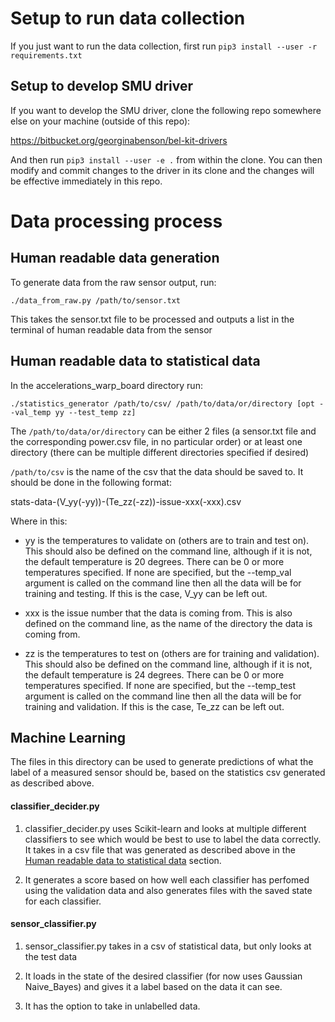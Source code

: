 Setup to run data collection
============================

If you just want to run the data collection, first run `pip3 install --user -r requirements.txt`

## Setup to develop SMU driver

If you want to develop the SMU driver, clone the following repo somewhere else on your machine (outside of this repo):

https://bitbucket.org/georginabenson/bel-kit-drivers

And then run `pip3 install --user -e .` from within the clone. You can then modify and commit changes to the driver in its clone and the changes will be effective immediately in this repo.

Data processing process
=======================

## Human readable data generation

To generate data from the raw sensor output, run:

`./data_from_raw.py /path/to/sensor.txt`

This takes the sensor.txt file to be processed and outputs a list in the terminal of human readable data from the sensor

## Human readable data to statistical data

In the accelerations_warp_board directory run:

`./statistics_generator /path/to/csv/ /path/to/data/or/directory [opt --val_temp yy --test_temp zz]`

The `/path/to/data/or/directory` can be either 2 files (a sensor.txt file and the corresponding power.csv file, in no particular order) or at least one directory (there can be multiple different directories specified if desired)

`/path/to/csv` is the name of the csv that the data should be saved to.
It should be done in the following format:

stats-data-(V_yy(-yy))-(Te_zz(-zz))-issue-xxx(-xxx).csv

Where in this:

* yy is the temperatures to validate on (others are to train and test on). This should also be defined on the command line, although if it is not, the default temperature is 20 degrees. There can be 0 or more temperatures specified. If none are specified, but the --temp_val argument is called on the command line then all the data will be for training and testing. If this is the case, V_yy can be left out.

* xxx is the issue number that the data is coming from. This is also defined on the command line, as the name of the directory the data is coming from.

* zz is the temperatures to test on (others are for training and validation). This should also be defined on the command line, although if it is not, the default temperature is 24 degrees. There can be 0 or more temperatures specified. If none are specified, but the --temp_test argument is called on the command line then all the data will be for training and validation. If this is the case, Te_zz can be left out.


## Machine Learning

The files in this directory can be used to generate predictions of what the label of a measured sensor should be, based on the
statistics csv generated as described above.

#### classifier_decider.py
1. classifier_decider.py uses Scikit-learn and looks at multiple different classifiers to see which would be best to use to label the data correctly.
  It takes in a csv file that was generated as described above in the [Human readable data to statistical data](#human-readable-data-to-statistical-data) section.
  
1. It generates a score based on how well each classifier has perfomed using the validation data and also generates files with the saved state for each classifier.
   
#### sensor_classifier.py
1. sensor_classifier.py takes in a csv of statistical data, but only looks at the test data

1. It loads in the state of the desired classifier (for now uses Gaussian Naive_Bayes) and gives it a label based on the data it can see.

1. It has the option to take in unlabelled data.
  
  
